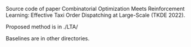 Source code of paper Combinatorial Optimization Meets Reinforcement Learning: Effective Taxi Order Dispatching at Large-Scale (TKDE 2022).

Proposed method is in ./LTA/

Baselines are in other directories.